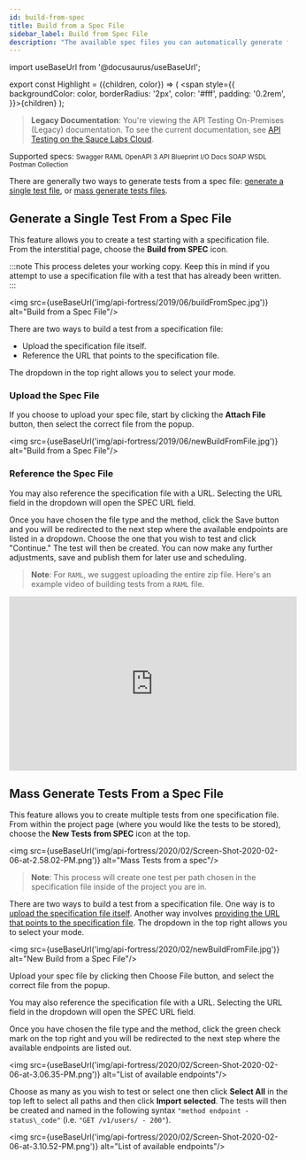 ```yaml
---
id: build-from-spec
title: Build from a Spec File
sidebar_label: Build from Spec File
description: "The available spec files you can automatically generate from are: Swagger, RAML, OpenAPI 3, API Blueprint, I/O Docs, SOAP WSDL, and Postman Collection."
---
```


import useBaseUrl from '@docusaurus/useBaseUrl';

export const Highlight = ({children, color}) => ( <span style={{
      backgroundColor: color,
      borderRadius: '2px',
      color: '#fff',
      padding: '0.2rem',
    }}>{children}</span> );

>**Legacy Documentation**: You're viewing the API Testing On-Premises (Legacy) documentation. To see the current documentation, see [API Testing on the Sauce Labs Cloud](/api-testing/).

<p>Supported specs: <small><Highlight color="#37b732">Swagger</Highlight> <Highlight color="#29d3fe">RAML</Highlight> <Highlight  color="#4e5b2e">OpenAPI 3</Highlight> <Highlight color="#9073d2">API Blueprint</Highlight> <Highlight color="#c3090c">I/O Docs</Highlight> <Highlight color="#025b9c">SOAP</Highlight> <Highlight color="#025b9c">WSDL</Highlight> <Highlight color="#ff6c37">Postman Collection</Highlight> </small></p>

There are generally two ways to generate tests from a spec file: [generate a single test file](#generate-a-single-test-from-a-spec-file), or [mass generate tests files](#mass-generate-tests-from-a-spec-file).

## Generate a Single Test From a Spec File

This feature allows you to create a test starting with a specification file. From the interstitial page, choose the __Build from SPEC__ icon.

:::note
This process deletes your working copy. Keep this in mind if you attempt to use a specification file with a test that has already been written.
:::

<img src={useBaseUrl('img/api-fortress/2019/06/buildFromSpec.jpg')} alt="Build from a Spec File"/>

There are two ways to build a test from a specification file:

* Upload the specification file itself.
* Reference the URL that points to the specification file.

The dropdown in the top right allows you to select your mode.

### Upload the Spec File

If you choose to upload your spec file, start by clicking the __Attach File__ button, then select the correct file from the popup.

<img src={useBaseUrl('img/api-fortress/2019/06/newBuildFromFile.jpg')} alt="Build from a Spec File"/>

### Reference the Spec File

You may also reference the specification file with a URL. Selecting the URL field in the dropdown will open the SPEC URL field.

Once you have chosen the file type and the method, click the Save button and you will be redirected to the next step where the available endpoints are listed in a dropdown. Choose the one that you wish to test and click "Continue." The test will then be created. You can now make any further adjustments, save and publish them for later use and scheduling.

> __Note__: For `RAML`, we suggest uploading the entire zip file. Here's an example video of building tests from a `RAML` file.

<iframe width="520" height="315" src="https://apifortress.com/doc/wp-content/uploads/2017/03/Create-from-RAML.webm" frameborder="0" allow="accelerometer; autoplay; clipboard-write; encrypted-media; gyroscope; picture-in-picture" allowfullscreen></iframe>

## Mass Generate Tests From a Spec File  

This feature allows you to create multiple tests from one specification file. From within the project page (where you would like the tests to be stored), choose the __New Tests from SPEC__ icon at the top.

<img src={useBaseUrl('img/api-fortress/2020/02/Screen-Shot-2020-02-06-at-2.58.02-PM.png')} alt="Mass Tests from a spec"/>

> __Note__: This process will create one test per path chosen in the specification file inside of the project you are in.

There are two ways to build a test from a specification file. One way is to [upload the specification file itself](#upload-the-spec-file). Another way involves [providing the URL that points to the specification file](#reference-the-spec-file). The dropdown in the top right allows you to select your mode.  

<img src={useBaseUrl('img/api-fortress/2020/02/newBuildFromFile.jpg')} alt="New Build from a Spec File"/>

Upload your spec file by clicking then Choose File button, and select the correct file from the popup.

You may also reference the specification file with a URL. Selecting the URL field in the dropdown will open the SPEC URL field.

Once you have chosen the file type and the method, click the green check mark on the top right and you will be redirected to the next step where the available endpoints are listed out.

<img src={useBaseUrl('img/api-fortress/2020/02/Screen-Shot-2020-02-06-at-3.06.35-PM.png')} alt="List of available endpoints"/>

Choose as many as you wish to test or select one then click __Select All__ in the top left to select all paths and then click __Import selected__. The tests will then be created and named in the following syntax `"method endpoint - status\_code"` (i.e. `"GET /v1/users/ - 200"`).  

<img src={useBaseUrl('img/api-fortress/2020/02/Screen-Shot-2020-02-06-at-3.10.52-PM.png')} alt="List of available endpoints"/>
